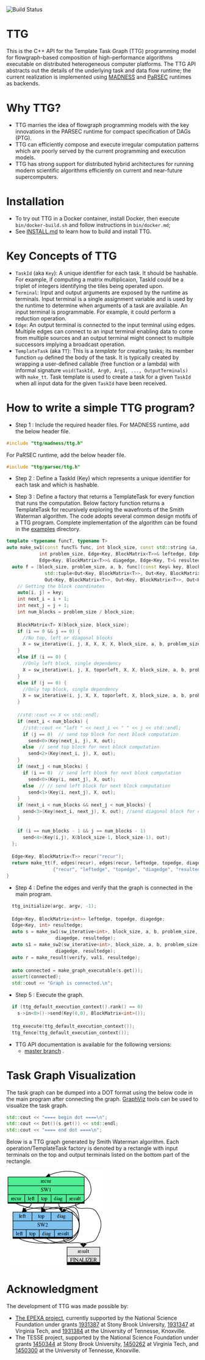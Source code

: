 ![Build Status](https://github.com/TESSEorg/ttg/workflows/CMake/badge.svg)

# TTG
This is the C++ API for the Template Task Graph (TTG) programming model for flowgraph-based composition of high-performance algorithms executable on distributed heterogeneous computer platforms. The TTG API abstracts out the details of the underlying task and data flow runtime; the current realization is implemented using [MADNESS](https://github.com/m-a-d-n-e-s-s/madness) and [PaRSEC](https://bitbucket.org/icldistcomp/parsec.git) runtimes as backends.

# Why TTG?

- TTG marries the idea of flowgraph programming models with the key innovations in the PARSEC runtime for compact specification of DAGs (PTG).
- TTG can efficiently compose and execute irregular computation patterns which are poorly served by the current programming and execution models.
- TTG has strong support for distributed hybrid architectures for running modern scientific algorithms efficiently on current and near-future supercomputers. 

# Installation

- To try out TTG in a Docker container, install Docker, then execute `bin/docker-build.sh` and follow instructions in `bin/docker.md`;
- See [INSTALL.md](https://github.com/TESSEorg/ttg/blob/master/INSTALL.md) to learn how to build and install TTG.

# Key Concepts of TTG

- `TaskId` (aka `Key`): A unique identifier for each task. It should be hashable. For example, if computing a matrix multiplicaion, TaskId could be a triplet of integers identifying the tiles being operated upon.
- `Terminal`: Input and output arguments are exposed by the runtime as terminals. Input terminal is a single assignment variable and is used by the runtime to determine when arguments of a task are available. An input terminal is programmable. For example, it could perform a reduction operation.
- `Edge`: An output terminal is connected to the input terminal using edges. Multiple edges can connect to an input terminal enabling data to come from multiple sources and an output terminal might connect to multiple successors implying a broadcast operation.
- `TemplateTask` (aka `TT`): This is a _template_ for creating tasks; its member function `op` defined the body of the task. It is typically created by wrapping a user-defined callable (free function or a lambda) with informal signature `void(TaskId, Arg0, Arg1, ..., OutputTerminals)` with `make_tt`. Task template is used to create a task for a given `TaskId` when all input data for the given `TaskId` have been received.

# How to write a simple TTG program?

- Step 1 : Include the required header files. 
For MADNESS runtime, add the below header file.

```cpp
#include "ttg/madness/ttg.h"
```

For PaRSEC runtime, add the below header file.
```cpp
#include "ttg/parsec/ttg.h"
```

- Step 2 : Define a TaskId (Key) which represents a unique identifier for each task and which is hashable.

- Step 3 : Define a factory that returns a TemplateTask for every function that runs the computation. Below factory function returns a TemplateTask for recursively exploring the wavefronts of the Smith Waterman algorithm. The code adopts several common design motifs of a TTG program. Complete implementation of the algorithm can be found in the [examples](examples/) directory.

```cpp
template <typename funcT, typename T>
auto make_sw1(const funcT& func, int block_size, const std::string &a, const std::string &b,
            int problem_size, Edge<Key, BlockMatrix<T>>& leftedge, Edge<Key, BlockMatrix<T>>& topedge,
            Edge<Key, BlockMatrix<T>>& diagedge, Edge<Key, T>& resultedge) {
  auto f = [block_size, problem_size, a, b, func](const Key& key, BlockMatrix<T>&& toporleft,
              std::tuple<Out<Key, BlockMatrix<T>>, Out<Key, BlockMatrix<T>>,
              Out<Key, BlockMatrix<T>>, Out<Key, BlockMatrix<T>>, Out<Key, T>>& out) {
    // Getting the block coordinates
    auto[i, j] = key;
    int next_i = i + 1;
    int next_j = j + 1;
    int num_blocks = problem_size / block_size;

    BlockMatrix<T> X(block_size, block_size);
    if (i == 0 && j == 0) {
      //No top, left or diagonal blocks
      X = sw_iterative(i, j, X, X, X, X, block_size, a, b, problem_size);
    }
    else if (i == 0) {
      //Only left block, single dependency
      X = sw_iterative(i, j, X, toporleft, X, X, block_size, a, b, problem_size);
    }
    else if (j == 0) {
      //Only top block, single dependency
      X = sw_iterative(i, j, X, X, toporleft, X, block_size, a, b, problem_size);
    }

    //std::cout << X << std::endl;
    if (next_i < num_blocks) {
      //std::cout << "left " << next_i << " " << j << std::endl;
      if (j == 0)  // send top block for next block computation
        send<0>(Key(next_i, j), X, out);
      else  // send top block for next block computation
        send<2>(Key(next_i, j), X, out);
    }
    if (next_j < num_blocks) {
      if (i == 0)  // send left block for next block computation
        send<0>(Key(i, next_j), X, out);
      else  // // send left block for next block computation
        send<1>(Key(i, next_j), X, out);
    }
    if (next_i < num_blocks && next_j < num_blocks) {
      send<3>(Key(next_i, next_j), X, out); //send diagonal block for next block computation
    }
  
    if (i == num_blocks - 1 && j == num_blocks - 1)
      send<4>(Key(i,j), X(block_size-1, block_size-1), out);
  };

  Edge<Key, BlockMatrix<T>> recur("recur");
  return make_tt(f, edges(recur), edges(recur, leftedge, topedge, diagedge, resultedge), "sw1", {"recur"},
                 {"recur", "leftedge", "topedge", "diagedge", "resultedge"});
}
```

- Step 4 : Define the edges and verify that the graph is connected in the main program.

```cpp
  ttg_initialize(argc, argv, -1);

  Edge<Key, BlockMatrix<int>> leftedge, topedge, diagedge;
  Edge<Key, int> resultedge;
  auto s = make_sw1(sw_iterative<int>, block_size, a, b, problem_size, leftedge, topedge,
                  diagedge, resultedge);
  auto s1 = make_sw2(sw_iterative<int>, block_size, a, b, problem_size, leftedge, topedge,
                  diagedge, resultedge);
  auto r = make_result(verify, val1, resultedge);

  auto connected = make_graph_executable(s.get());
  assert(connected);
  std::cout << "Graph is connected.\n";
```

- Step 5 : Execute the graph.

```cpp
  if (ttg_default_execution_context().rank() == 0)
    s->in<0>()->send(Key(0,0), BlockMatrix<int>());

  ttg_execute(ttg_default_execution_context());
  ttg_fence(ttg_default_execution_context());
```

- TTG API documentation is available for the following versions:
    - [master branch](https://tesseorg.github.io/ttg/dox-master) .

# Task Graph Visualization

The task graph can be dumped into a DOT format using the below code in the main program after connecting the graph. [GraphViz](https://www.graphviz.org/) tools can be used to visualize the task graph.

```cpp
std::cout << "==== begin dot ====\n";
std::cout << Dot()(s.get()) << std::endl;
std::cout << "==== end dot ====\n";
```

Below is a TTG graph generated by Smith Waterman algorithm. Each operation/TemplateTask factory is denoted by a rectangle with input terminals on the top and output terminals listed on the bottom part of the rectangle.

![](doc/images/sw-df.png)

# Acknowledgment

The development of TTG was made possible by:
- [The EPEXA project](https://tesseorg.github.io/), currently supported by the National Science Foundation under grants [1931387](https://www.nsf.gov/awardsearch/showAward?AWD_ID=1931387) at Stony Brook University, [1931347](https://www.nsf.gov/awardsearch/showAward?AWD_ID=1931347) at Virginia Tech, and [1931384](https://www.nsf.gov/awardsearch/showAward?AWD_ID=1931384) at the University of Tennesse, Knoxville.
- The TESSE project, supported by the National Science Foundation under grants [1450344](https://www.nsf.gov/awardsearch/showAward?AWD_ID=1450344) at Stony Brook University, [1450262](https://www.nsf.gov/awardsearch/showAward?AWD_ID=1450262) at Virginia Tech, and [1450300](https://www.nsf.gov/awardsearch/showAward?AWD_ID=1450300) at the University of Tennesse, Knoxville.
